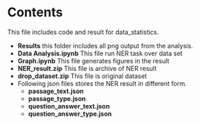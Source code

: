 # Contents

This file includes code and result for data_statistics.

- **Results** this folder includes all png output from the analysis. 
- **Data Analysis.ipynb** This file run NER task over data set
- **Graph.ipynb** This file generates figures in the result
- **NER_result.zip** This file is archive of NER result
- **drop_dataset.zip** This file is original dataset
- Following json files stores the NER result in different form.
  - **passage_text.json**
  - **passage_type.json**
  - **question_answer_text.json**
  - **question_answer_type.json**

